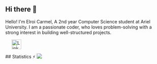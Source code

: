 ## Hi there 👋

<!--
**ElroiCarmel/ElroiCarmel** is a ✨ _special_ ✨ repository because its `README.md` (this file) appears on your GitHub profile.

Here are some ideas to get you started:

- 🔭 I’m currently working on ...
- 🌱 I’m currently learning ...
- 👯 I’m looking to collaborate on ...
- 🤔 I’m looking for help with ...
- 💬 Ask me about ...
- 📫 How to reach me: ...
- 😄 Pronouns: ...
- ⚡ Fun fact: ...
-->
Hello! I'm Elroi Carmel, A 2nd year Computer Science student at Ariel University. I am a passionate coder, who loves problem-solving with a strong interest in building well-structured projects.
<p>
<a href="http://www.linkedin.com/in/elroi-carmel/" style="margin-left: 20px">
    <img align="top" src="https://upload.wikimedia.org/wikipedia/commons/c/ca/LinkedIn_logo_initials.png" alt="LinkedIn" width="30" height="30" />
</a>
</p>
## Statistics ⚡

<img align="top" src="https://github-readme-stats.vercel.app/api/top-langs/?username=ElroiCarmel&hide=jupyter%20notebook&layout=compact&langs_count=6&card_width=500&theme=auto" />

